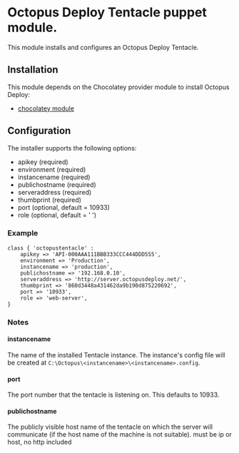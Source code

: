 # Octopus Deploy Tentacle puppet module.

This module installs and configures an Octopus Deploy Tentacle.

## Installation

This module depends on the Chocolatey provider module to install Octopus Deploy:

* [chocolatey module](https://github.com/rismoney/puppet-chocolatey)

## Configuration

The installer supports the following options:

- apikey (required)
- environment (required)
- instancename (required)
- publichostname (required)
- serveraddress (required)
- thumbprint (required)
- port (optional, default = 10933)
- role (optional, default = ' ')

### Example
	class { 'octopustentacle' : 
		apikey => 'API-000AAA111BBB333CCC444DDD555',
		environment => 'Production',
		instancename => 'production',
		publichostname => '192.168.0.10',
		serveraddress => 'http://server.octopusdeploy.net/',
		thumbprint => '860d3448a431462da9b190d875220692',
		port => '10933',
		role => 'web-server',
	}

### Notes
#### instancename
The name of the installed Tentacle instance. The instance's config file will be created at ```C:\Octopus\<instancename>\<instancename>.config```.

#### port
The port number that the tentacle is listening on. This defaults to 10933.

#### publichostname
The publicly visible host name of the tentacle on which the server will communicate (if the host name of the machine is not suitable). must be ip or host, no http included

